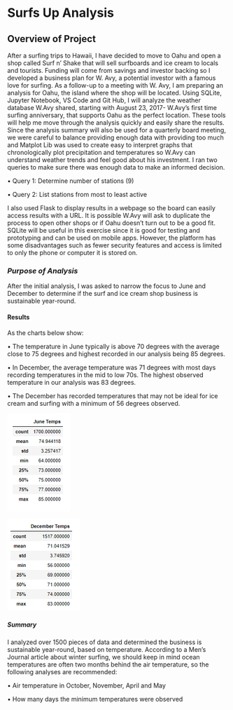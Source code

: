 # **Surfs Up Analysis**

## **Overview of Project**

After a surfing trips to Hawaii, I have decided to move to Oahu and open a shop called Surf n’ Shake that will sell surfboards and ice cream to locals and tourists. Funding will come from savings and investor backing so I developed a business plan for W. Avy, a potential investor with a famous love for surfing. As a follow-up to a meeting with W. Avy, I am preparing an analysis for Oahu, the island where the shop will be located.
Using SQLite, Jupyter Notebook, VS Code and Git Hub, I will analyze the weather database W.Avy shared, starting with August 23, 2017- W.Avy’s first time surfing anniversary, that supports Oahu as the perfect location.   These tools will help me move through the analysis quickly and easily share the results. 
Since the analysis summary will also be used for a quarterly board meeting, we were careful to balance providing enough data with providing too much and Matplot Lib was used to create easy to interpret graphs that chronologically plot precipitation and temperatures so W.Avy can understand weather trends and feel good about his investment.
I ran two queries to make sure there was enough data to make an informed decision. 

•	Query 1: Determine number of stations (9)

•	Query 2: List stations from most to least active

I also used Flask to display results in a webpage so the board can easily access results with a URL. 
It is possible W.Avy will ask to duplicate the process to open other shops or if Oahu doesn’t turn out to be a good fit.  SQLite will be useful in this exercise since it is good for testing and prototyping and can be used on mobile apps.  However, the platform has some disadvantages such as fewer security features and access is limited to only the phone or computer it is stored on. 

### *Purpose of Analysis*

After the initial analysis, I was asked to narrow the focus to June and December to determine if the surf and ice cream shop business is sustainable year-round.

#### **Results**

As the charts below show:

•	The temperature in June typically is above 70 degrees with the average close to 75 degrees and highest recorded in our analysis being 85 degrees. 

•	In December, the average temperature was 71 degrees with most days recording temperatures in the mid to low 70s. The highest observed temperature in our analysis was 83 degrees. 

•	The December has recorded temperatures that may not be ideal for ice cream and surfing with a minimum of 56 degrees observed. 

![June Chart](https://github.com/FeliciaGanthier/surfs_up/blob/master/Deliverable%201.png)

![December Chart](https://github.com/FeliciaGanthier/surfs_up/blob/master/Deliverable%202.png)

##### **Summary**

I analyzed over 1500 pieces of data and determined the business is sustainable year-round, based on temperature. According to a Men’s Journal article about winter surfing, we should keep in mind ocean temperatures are often two months behind the air temperature, so the following analyses are recommended:

•	Air temperature in October, November, April and May

•	How many days the minimum temperatures were observed


